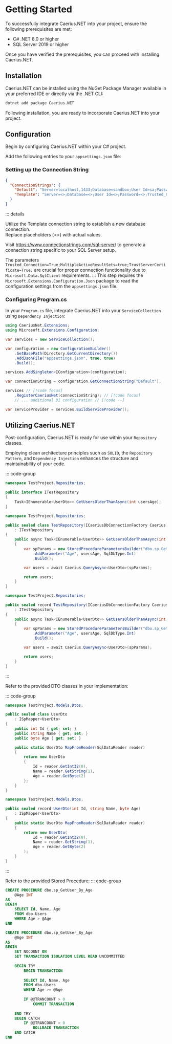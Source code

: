 # Getting Started
To successfully integrate Caerius.NET into your project, ensure the following prerequisites are met:
- C# .NET 8.0 or higher
- SQL Server 2019 or higher

Once you have verified the prerequisites, you can proceed with installing Caerius.NET.

## Installation
Caerius.NET can be installed using the NuGet Package Manager available in your preferred IDE or directly via the .NET CLI:

```bash
dotnet add package Caerius.NET
```

Following installation, you are ready to incorporate Caerius.NET into your project.

## Configuration
Begin by configuring Caerius.NET within your C# project.  

Add the following entries to your `appsettings.json` file:

### Setting up the Connection String
```json
{
  "ConnectionStrings": {
    "Default": "Server=localhost,1433;Database=sandbox;User Id=sa;Password=HashedPassword!;Trusted_Connection=True;MultipleActiveResultSets=true;TrustServerCertificate=True;", // [!code focus]
    "Template": "Server=<>;Database=<>;User Id=<>;Password=<>;Trusted_Connection=True;MultipleActiveResultSets=true;TrustServerCertificate=True;" // [!code focus]
  }
}
```

::: details

Utilize the Template connection string to establish a new database connection.  
Replace placeholders (<>) with actual values.  

Visit https://www.connectionstrings.com/sql-server/ to generate a connection string specific to your SQL Server setup.  

The parameters `Trusted_Connection=True;MultipleActiveResultSets=true;TrustServerCertificate=True;` are crucial for proper connection functionality due to `Microsoft.Data.SqlClient` requirements.
:::
This step requires the `Microsoft.Extensions.Configuration.Json` package to read the configuration settings from the `appsettings.json` file.

### Configuring Program.cs

In your `Program.cs` file, integrate Caerius.NET into your `ServiceCollection` using `Dependency Injection`:

```csharp
using CaeriusNet.Extensions;
using Microsoft.Extensions.Configuration;

var services = new ServiceCollection();

var configuration = new ConfigurationBuilder()
    .SetBasePath(Directory.GetCurrentDirectory())
    .AddJsonFile("appsettings.json", true, true)
    .Build();

services.AddSingleton<IConfiguration>(configuration);

var connectionString = configuration.GetConnectionString("Default");

services // [!code focus]
    .RegisterCaeriusNet(connectionString); // [!code focus]
    // ... additional DI configuration // [!code --]

var serviceProvider = services.BuildServiceProvider();
```

## Utilizing Caerius.NET
Post-configuration, Caerius.NET is ready for use within your `Repository` classes.  

Employing clean architecture principles such as `SOLID`, the `Repository Pattern`, and `Dependency Injection` enhances the structure and maintainability of your code.

::: code-group
```csharp [Interface]
namespace TestProject.Repositories;

public interface ITestRepository
{
    Task<IEnumerable<UserDto>> GetUsersOlderThanAsync(int usersAge);
}
```
```csharp [Class]
namespace TestProject.Repositories;

public sealed class TestRepository(ICaeriusDbConnectionFactory Caerius)
    : ITestRepository
{
    public async Task<IEnumerable<UserDto>> GetUsersOlderThanAsync(int usersAge)
    {
        var spParams = new StoredProcedureParametersBuilder("dbo.sp_GetUser_By_Age")
            .AddParameter("Age", usersAge, SqlDbType.Int)
            .Build();

        var users = await Caerius.QueryAsync<UserDto>(spParams);

        return users;
    }
}
```
```csharp [Record (Recommended)]
namespace TestProject.Repositories;

public sealed record TestRepository(ICaeriusDbConnectionFactory Caerius)
    : ITestRepository
{
    public async Task<IEnumerable<UserDto>> GetUsersOlderThanAsync(int usersAge)
    {
        var spParams = new StoredProcedureParametersBuilder("dbo.sp_GetUser_By_Age")
            .AddParameter("Age", usersAge, SqlDbType.Int)
            .Build();

        var users = await Caerius.QueryAsync<UserDto>(spParams);

        return users;
    }
}
```
:::

Refer to the provided DTO classes in your implementation:

::: code-group
```csharp [Class]
namespace TestProject.Models.Dtos;

public sealed class UserDto
    : ISpMapper<UserDto>
{
    public int Id { get; set; }
    public string Name { get; set; }
    public byte Age { get; set; }

    public static UserDto MapFromReader(SqlDataReader reader)
    {
        return new UserDto
        {
            Id = reader.GetInt32(0),
            Name = reader.GetString(1),
            Age = reader.GetByte(2)
        };
    }
}
```
```csharp [Record (Recommended)]
namespace TestProject.Models.Dtos;

public sealed record UserDto(int Id, string Name, byte Age)
    : ISpMapper<UserDto>
{
    public static UserDto MapFromReader(SqlDataReader reader)
    {
        return new UserDto(
            Id = reader.GetInt32(0),
            Name = reader.GetString(1),
            Age = reader.GetByte(2)
        );
    }
}
```
:::

Refer to the provided Stored Procedure:
::: code-group
```sql [Stored Procedure (simple)]
CREATE PROCEDURE dbo.sp_GetUser_By_Age
    @Age INT
AS
BEGIN
    SELECT Id, Name, Age
    FROM dbo.Users
    WHERE Age > @Age
END
```
```sql [Stored Procedure (transaction)]
CREATE PROCEDURE dbo.sp_GetUser_By_Age
    @Age INT
AS
BEGIN
    SET NOCOUNT ON
    SET TRANSACTION ISOLATION LEVEL READ UNCOMMITTED
    
    BEGIN TRY
        BEGIN TRANSACTION
            
        SELECT Id, Name, Age
        FROM dbo.Users
        WHERE Age >= @Age
        
        IF @@TRANCOUNT > 0
            COMMIT TRANSACTION
        
    END TRY
    BEGIN CATCH
        IF @@TRANCOUNT > 0
            ROLLBACK TRANSACTION
    END CATCH        
END
```